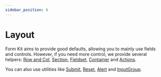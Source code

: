```yaml
---
sidebar_position: 6
---
```


# Layout

Form Kit aims to provide good defaults, allowing you to mainly use fields and controls. However, if you need more control, we provide several helpers: [Row and Col](./row-col), [Section](./section), [Fieldset](./fieldset), [Container](/container) and [Actions](./actions).

You can also use utilities like [Submit](./submit), [Reset](./reset), [Alert](./alert) and [InputGroup](/input-group).

